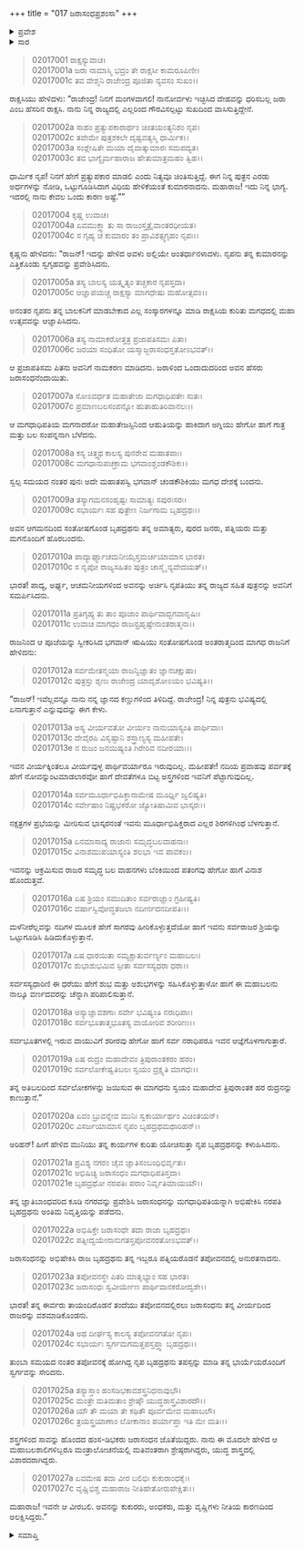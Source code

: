 +++
title = "017 ಜರಾಸಂಧಪ್ರಶಂಸಾ"
+++

<details><summary>ಪ್ರವೇಶ</summary>


।।   ಓಂ ಓಂ ನಮೋ ನಾರಾಯಣಾಯ।।   ಶ್ರೀ ವೇದವ್ಯಾಸಾಯ ನಮಃ ।।

ಶ್ರೀ ಕೃಷ್ಣದ್ವೈಪಾಯನ ವೇದವ್ಯಾಸ ವಿರಚಿತ  

**ಶ್ರೀ ಮಹಾಭಾರತ**

**ಸಭಾ ಪರ್ವ**

**ಮಂತ್ರ ಪರ್ವ**

**ಅಧ್ಯಾಯ 17**

</details>


<details><summary>ಸಾರ</summary>

ಜರಾಸಂಧನ ಜನ್ಮಕಥೆಯು ಮುಂದುವರೆದುದು (1-27).

</details>


> 02017001 ರಾಕ್ಷಸ್ಯುವಾಚ।  
02017001a ಜರಾ ನಾಮಾಸ್ಮಿ ಭದ್ರಂ ತೇ ರಾಕ್ಷಸೀ ಕಾಮರೂಪಿಣೀ।  
02017001c ತವ ವೇಶ್ಮನಿ ರಾಜೇಂದ್ರ ಪೂಜಿತಾ ನ್ಯವಸಂ ಸುಖಂ।।

ರಾಕ್ಷಸಿಯು ಹೇಳಿದಳು: “ರಾಜೇಂದ್ರ! ನಿನಗೆ ಮಂಗಳವಾಗಲಿ! ನಾನೋರ್ವಳು ಇಚ್ಛಿಸಿದ ದೇಹವನ್ನು ಧರಿಸಬಲ್ಲ ಜರಾ ಎಂಬ ಹೆಸರಿನ ರಾಕ್ಷಸಿ. ನಾನು ನಿನ್ನ ರಾಜ್ಯದಲ್ಲಿ ಎಲ್ಲರಿಂದ ಗೌರವಿಸಲ್ಪಟ್ಟು ಸುಖದಿಂದ ವಾಸಿಸುತ್ತಿದ್ದೇನೆ.

> 02017002a ಸಾಹಂ ಪ್ರತ್ಯುಪಕಾರಾರ್ಥಂ ಚಿಂತಯಂತ್ಯನಿಶಂ ನೃಪ।  
02017002c ತವೇಮೇ ಪುತ್ರಶಕಲೇ ದೃಷ್ಟವತ್ಯಸ್ಮಿ ಧಾರ್ಮಿಕ।।  
02017003a ಸಂಶ್ಲೇಷಿತೇ ಮಯಾ ದೈವಾತ್ಕುಮಾರಃ ಸಮಪದ್ಯತ।  
02017003c ತವ ಭಾಗ್ಯೈರ್ಮಹಾರಾಜ ಹೇತುಮಾತ್ರಮಹಂ ತ್ವಿಹ।।

ಧಾರ್ಮಿಕ ನೃಪ! ನಿನಗೆ ಹೇಗೆ ಪ್ರತ್ಯುಪಕಾರ ಮಾಡಲಿ ಎಂದು ನಿತ್ಯವೂ ಚಿಂತಿಸುತ್ತಿದ್ದೆ. ಈಗ ನಿನ್ನ ಪುತ್ರನ ಎರಡು ಅರ್ಧಗಳನ್ನು ನೋಡಿ, ಒಟ್ಟುಗೂಡಿಸಿದಾಗ ವಿಧಿಯ ಹೇಳಿಕೆಯಂತೆ ಕುಮಾರನಾದನು. ಮಹಾರಾಜ! ಇದು ನಿನ್ನ ಭಾಗ್ಯ. ಇದರಲ್ಲಿ ನಾನು ಕೇವಲ ಒಂದು ಕಾರಣ ಅಷ್ಟೆ.””

> 02017004 ಕೃಷ್ಣ ಉವಾಚ।  
02017004a ಏವಮುಕ್ತ್ವಾ ತು ಸಾ ರಾಜಂಸ್ತತ್ರೈವಾಂತರಧೀಯತ।  
02017004c ಸ ಗೃಹ್ಯ ಚ ಕುಮಾರಂ ತಂ ಪ್ರಾವಿಶತ್ಸ್ವಗೃಹಂ ನೃಪಃ।।

ಕೃಷ್ಣನು ಹೇಳಿದನು: “ರಾಜನ್! ಇದನ್ನು ಹೇಳಿದ ಅವಳು ಅಲ್ಲಿಯೇ ಅಂತರ್ಧಾನಳಾದಳು. ನೃಪನು ತನ್ನ ಕುಮಾರನನ್ನು ಎತ್ತಿಕೊಂಡು ಸ್ವಗೃಹವನ್ನು ಪ್ರವೇಶಿಸಿದನು.

> 02017005a ತಸ್ಯ ಬಾಲಸ್ಯ ಯತ್ಕೃತ್ಯಂ ತಚ್ಚಕಾರ ನೃಪಸ್ತದಾ।  
02017005c ಆಜ್ಞಾಪಯಚ್ಚ ರಾಕ್ಷಸ್ಯಾ ಮಾಗಧೇಷು ಮಹೋತ್ಸವಂ।।

ಅನಂತರ ನೃಪನು ತನ್ನ ಬಾಲಕನಿಗೆ ಮಾಡಬೇಕಾದ ಎಲ್ಲ ಸಂಸ್ಕಾರಗಳನ್ನೂ ಮಾಡಿ ರಾಕ್ಷಸಿಯ ಕುರಿತು ಮಗಧದಲ್ಲಿ ಮಹಾ ಉತ್ಸವವನ್ನು ಆಜ್ಞಾಪಿಸಿದನು.

> 02017006a ತಸ್ಯ ನಾಮಾಕರೋತ್ತತ್ರ ಪ್ರಜಾಪತಿಸಮಃ ಪಿತಾ।  
02017006c ಜರಯಾ ಸಂಧಿತೋ ಯಸ್ಮಾಜ್ಜರಾಸಂಧಸ್ತತೋಽಭವತ್।।

ಆ ಪ್ರಜಾಪತಿಸಮ ಪಿತನು ಅವನಿಗೆ ನಾಮಕರಣ ಮಾಡಿದನು. ಜರಾಳಿಂದ ಒಂದಾದುದರಿಂದ ಅವನ ಹೆಸರು ಜರಾಸಂಧನೆಂದಾಯಿತು.

> 02017007a ಸೋಽವರ್ಧತ ಮಹಾತೇಜಾ ಮಗಧಾಧಿಪತೇಃ ಸುತಃ।  
02017007c ಪ್ರಮಾಣಬಲಸಂಪನ್ನೋ ಹುತಾಹುತಿರಿವಾನಲಃ।।

ಆ ಮಗಧಾಧಿಪತಿಯ ಮಗನಾದರೋ ಮಹಾತೇಜಸ್ಸಿನಿಂದ ಆಹುತಿಯನ್ನು ಹಾಕಿದಾಗ ಅಗ್ನಿಯು ಹೇಗೋ ಹಾಗೆ ಗಾತ್ರ ಮತ್ತು ಬಲ ಸಂಪನ್ನನಾಗಿ ಬೆಳೆದನು.

> 02017008a ಕಸ್ಯ ಚಿತ್ತ್ವಥ ಕಾಲಸ್ಯ ಪುನರೇವ ಮಹಾತಪಾಃ।  
02017008c ಮಗಧಾನುಪಚಕ್ರಾಮ ಭಗವಾಂಶ್ಚಂಡಕೌಶಿಕಃ।।

ಸ್ವಲ್ಪ ಸಮಯದ ನಂತರ ಪುನಃ ಅದೇ ಮಹಾತಪಸ್ವಿ ಭಗವಾನ್ ಚಂಡಕೌಶಿಕಿಯು ಮಗಧ ದೇಶಕ್ಕೆ ಬಂದನು.

> 02017009a ತಸ್ಯಾಗಮನಸಂಹೃಷ್ಟಃ ಸಾಮಾತ್ಯಃ ಸಪುರಃಸರಃ।  
02017009c ಸಭಾರ್ಯಃ ಸಹ ಪುತ್ರೇಣ ನಿರ್ಜಗಾಮ ಬೃಹದ್ರಥಃ।।

ಅವನ ಆಗಮನದಿಂದ ಸಂತೋಷಗೊಂಡ ಬೃಹದ್ರಥನು ತನ್ನ ಅಮಾತ್ಯರು, ಪುರದ ಜನರು, ಪತ್ನಿಯರು ಮತ್ತು ಮಗನೊಂದಿಗೆ ಹೊರಬಂದನು.

> 02017010a ಪಾದ್ಯಾರ್ಘ್ಯಾಚಮನೀಯೈಸ್ತಮರ್ಚಯಾಮಾಸ ಭಾರತ।  
02017010c ಸ ನೃಪೋ ರಾಜ್ಯಸಹಿತಂ ಪುತ್ರಂ ಚಾಸ್ಮೈ ನ್ಯವೇದಯತ್।।

ಭಾರತ! ಪಾದ್ಯ, ಅರ್ಘ್ಯ, ಆಚಮನೀಯಗಳಿಂದ ಅವನನ್ನು ಅರ್ಚಿಸಿ ನೃಪತಿಯು ತನ್ನ ರಾಜ್ಯದ ಸಹಿತ ಪುತ್ರನನ್ನು ಅವನಿಗೆ ಸಮರ್ಪಿಸಿದನು.

> 02017011a ಪ್ರತಿಗೃಹ್ಯ ತು ತಾಂ ಪೂಜಾಂ ಪಾರ್ಥಿವಾದ್ಭಗವಾನೃಷಿಃ।  
02017011c ಉವಾಚ ಮಾಗಧಂ ರಾಜನ್ಪ್ರಹೃಷ್ಟೇನಾಂತರಾತ್ಮನಾ।।

ರಾಜನಿಂದ ಆ ಪೂಜೆಯನ್ನು ಸ್ವೀಕರಿಸಿದ ಭಗವಾನ್ ಋಷಿಯು ಸಂತೋಷಗೊಂಡ ಅಂತರಾತ್ಮದಿಂದ ಮಾಗಧ ರಾಜನಿಗೆ ಹೇಳಿದನು:

> 02017012a ಸರ್ವಮೇತನ್ಮಯಾ ರಾಜನ್ವಿಜ್ಞಾತಂ ಜ್ಞಾನಚಕ್ಷುಷಾ।  
02017012c ಪುತ್ರಸ್ತು ಶೃಣು ರಾಜೇಂದ್ರ ಯಾದೃಶೋಽಯಂ ಭವಿಷ್ಯತಿ।।

“ರಾಜನ್! ಇವೆಲ್ಲವನ್ನೂ ನಾನು ನನ್ನ ಜ್ಞಾನದ ಕಣ್ಣುಗಳಿಂದ ತಿಳಿದಿದ್ದೆ. ರಾಜೇಂದ್ರ! ನಿನ್ನ ಪುತ್ರನು ಭವಿಷ್ಯದಲ್ಲಿ ಏನಾಗುತ್ತಾನೆ ಎನ್ನುವುದನ್ನು ಈಗ ಕೇಳು.

> 02017013a ಅಸ್ಯ ವೀರ್ಯವತೋ ವೀರ್ಯಂ ನಾನುಯಾಸ್ಯಂತಿ ಪಾರ್ಥಿವಾಃ।  
02017013c ದೇವೈರಪಿ ವಿಸೃಷ್ಟಾನಿ ಶಸ್ತ್ರಾಣ್ಯಸ್ಯ ಮಹೀಪತೇ।  
02017013e ನ ರುಜಂ ಜನಯಿಷ್ಯಂತಿ ಗಿರೇರಿವ ನದೀರಯಾಃ।।

ಇವನ ವೀರ್ಯಕ್ಕಿಂತಲೂ ವೀರ್ಯವುಳ್ಳ ಪಾರ್ಥಿವರ್ಯಾರೂ ಇರುವುದಿಲ್ಲ. ಮಹೀಪತೇ! ನದಿಯ ಪ್ರವಾಹವು ಪರ್ವತಕ್ಕೆ ಹೇಗೆ ನೋವನ್ನುಂಟಮಾಡಲಾರವೋ ಹಾಗೆ ದೇವತೆಗಳೂ ಬಿಟ್ಟ ಅಸ್ತ್ರಗಳಿಂದ ಇವನಿಗೆ ಪೆಟ್ಟಾಗುವುದಿಲ್ಲ.

> 02017014a ಸರ್ವಮೂರ್ಧಾಭಿಷಿಕ್ತಾನಾಮೇಷ ಮೂರ್ಧ್ನಿ ಜ್ವಲಿಷ್ಯತಿ।  
02017014c ಸರ್ವೇಷಾಂ ನಿಷ್ಪ್ರಭಕರೋ ಜ್ಯೋತಿಷಾಮಿವ ಭಾಸ್ಕರಃ।।

ನಕ್ಷತ್ರಗಳ ಪ್ರಭೆಯನ್ನು ಮೀರಿಸುವ ಭಾಸ್ಕರನಂತೆ ಇವನು ಮೂರ್ಧಾಭಿಷಿಕ್ತರಾದ ಎಲ್ಲರ ಶಿರಗಳಿಗಿಂಥ ಬೆಳಗುತ್ತಾನೆ.

> 02017015a ಏನಮಾಸಾದ್ಯ ರಾಜಾನಃ ಸಮೃದ್ಧಬಲವಾಹನಾಃ।   
02017015c ವಿನಾಶಮುಪಯಾಸ್ಯಂತಿ ಶಲಭಾ ಇವ ಪಾವಕಂ।।

ಇವನನ್ನು ಆಕ್ರಮಿಸುವ ರಾಜರ ಸಮೃದ್ಧ ಬಲ ವಾಹನಗಳು ಬೆಂಕಿಯಿಂದ ಪತಂಗವು ಹೇಗೋ ಹಾಗೆ ವಿನಾಶ ಹೊಂದುತ್ತವೆ.

> 02017016a ಏಷ ಶ್ರಿಯಂ ಸಮುದಿತಾಂ ಸರ್ವರಾಜ್ಞಾಂ ಗ್ರಹೀಷ್ಯತಿ।  
02017016c ವರ್ಷಾಸ್ವಿವೋದ್ಧತಜಲಾ ನದೀರ್ನದನದೀಪತಿಃ।।

ಮಳೆನೀರೆಲ್ಲವನ್ನು ನದಿಗಳ ಮೂಲಕ ಹೇಗೆ ಸಾಗರವು ಹೀರಿಕೊಳ್ಳುತ್ತದೆಯೋ ಹಾಗೆ ಇವನು ಸರ್ವರಾಜರ ಶ್ರಿಯನ್ನು ಒಟ್ಟುಗೂಡಿಸಿ ಹಿಡಿದುಕೊಳ್ಳುತ್ತಾನೆ.

> 02017017a ಏಷ ಧಾರಯಿತಾ ಸಮ್ಯಕ್ಚಾತುರ್ವರ್ಣ್ಯಂ ಮಹಾಬಲಃ।  
02017017c ಶುಭಾಶುಭಮಿವ ಸ್ಫೀತಾ ಸರ್ವಸಸ್ಯಧರಾ ಧರಾ।।

ಸರ್ವಸಸ್ಯಧಾರಿಣಿ ಈ ಧರೆಯು ಹೇಗೆ ಶುಭ ಮತ್ತು ಅಶುಭಗಳನ್ನು ಸಹಿಸಿಕೊಳ್ಳುತ್ತಾಳೋ ಹಾಗೆ ಈ ಮಹಾಬಲನು ನಾಲ್ಕೂ ವರ್ಣದವರನ್ನು ಚೆನ್ನಾಗಿ ಪರಿಪಾಲಿಸುತ್ತಾನೆ.

> 02017018a ಅಸ್ಯಾಜ್ಞಾವಶಗಾಃ ಸರ್ವೇ ಭವಿಷ್ಯಂತಿ ನರಾಧಿಪಾಃ।  
02017018c ಸರ್ವಭೂತಾತ್ಮಭೂತಸ್ಯ ವಾಯೋರಿವ ಶರೀರಿಣಃ।।

ಸರ್ವಭೂತಗಳಲ್ಲಿ ಇರುವ ವಾಯುವಿಗೆ ಶರೀರವು ಹೇಗೋ ಹಾಗೆ ಸರ್ವ ನರಾಧಿಪರೂ ಇವನ ಆಜ್ಞೆಗೊಳಗಾಗುತ್ತಾರೆ.

> 02017019a ಏಷ ರುದ್ರಂ ಮಹಾದೇವಂ ತ್ರಿಪುರಾಂತಕರಂ ಹರಂ।  
02017019c ಸರ್ವಲೋಕೇಷ್ವತಿಬಲಃ ಸ್ವಯಂ ದ್ರಕ್ಷ್ಯತಿ ಮಾಗಧಃ।।

ತನ್ನ ಅತಿಬಲದಿಂದ ಸರ್ವಲೋಕಗಳನ್ನು ಜಯಿಸುವ ಈ ಮಾಗಧನು ಸ್ವಯಂ ಮಹಾದೇವ ತ್ರಿಪುರಾಂತಕ ಹರ ರುದ್ರನನ್ನು ಕಾಣುತ್ತಾನೆ.”

> 02017020a ಏವಂ ಬ್ರುವನ್ನೇವ ಮುನಿಃ ಸ್ವಕಾರ್ಯಾರ್ಥಂ ವಿಚಿಂತಯನ್।  
02017020c ವಿಸರ್ಜಯಾಮಾಸ ನೃಪಂ ಬೃಹದ್ರಥಮಥಾರಿಹನ್।।

ಅರಿಹನ್! ಹೀಗೆ ಹೇಳಿದ ಮುನಿಯು ತನ್ನ ಕಾರ್ಯಗಳ ಕುರಿತು ಯೋಚಿಸುತ್ತಾ ನೃಪ ಬೃಹದ್ರಥನನ್ನು ಕಳುಹಿಸಿದನು.

> 02017021a ಪ್ರವಿಶ್ಯ ನಗರಂ ಚೈವ ಜ್ಞಾತಿಸಂಬಂಧಿಭಿರ್ವೃತಃ।  
02017021c ಅಭಿಷಿಚ್ಯ ಜರಾಸಂಧಂ ಮಗಧಾಧಿಪತಿಸ್ತದಾ।   
02017021e ಬೃಹದ್ರಥೋ ನರಪತಿಃ ಪರಾಂ ನಿರ್ವೃತಿಮಾಯಯೌ।।

ತನ್ನ ಜ್ಞಾತಿಬಾಂಧವರಿದ ಕೂಡಿ ನಗರವನ್ನು ಪ್ರವೇಶಿಸಿ ಜರಾಸಂಧನನ್ನು ಮಗಧಾಧಿಪತಿಯನ್ನಾಗಿ ಅಭಿಷೇಕಿಸಿ ನರಪತಿ ಬೃಹದ್ರಥನು ಅಂತಿಮ ನಿವೃತ್ತಿಯನ್ನು ಪಡೆದನು.

> 02017022a ಅಭಿಷಿಕ್ತೇ ಜರಾಸಂಧೇ ತದಾ ರಾಜಾ ಬೃಹದ್ರಥಃ।  
02017022c ಪತ್ನೀದ್ವಯೇನಾನುಗತಸ್ತಪೋವನರತೋಽಭವತ್।।

ಜರಾಸಂಧನನ್ನು ಅಭಿಷೇಕಿಸಿ ರಾಜ ಬೃಹದ್ರಥನು ತನ್ನ ಇಬ್ಬರೂ ಪತ್ನಿಯರೊಡನೆ ತಪೋವನದಲ್ಲಿ ಅನುರತನಾದನು.

> 02017023a ತಪೋವನಸ್ಥೇ ಪಿತರಿ ಮಾತೃಭ್ಯಾಂ ಸಹ ಭಾರತ।  
02017023c ಜರಾಸಂಧಃ ಸ್ವವೀರ್ಯೇಣ ಪಾರ್ಥಿವಾನಕರೋದ್ವಶೇ।।

ಭಾರತ! ತನ್ನ ಈರ್ವರು ತಾಯಂದಿರೊಡನೆ ತಂದೆಯು ತಪೋವನದಲ್ಲಿರಲು ಜರಾಸಂಧನು ತನ್ನ ವೀರ್ಯದಿಂದ ರಾಜರನ್ನು ವಶಮಾಡಿಕೊಂಡನು.

> 02017024a ಅಥ ದೀರ್ಘಸ್ಯ ಕಾಲಸ್ಯ ತಪೋವನಗತೋ ನೃಪಃ।  
02017024c ಸಭಾರ್ಯಃ ಸ್ವರ್ಗಮಗಮತ್ತಪಸ್ತಪ್ತ್ವಾ ಬೃಹದ್ರಥಃ।।

ತುಂಬಾ ಸಮಯದ ನಂತರ ತಪೋವನಕ್ಕೆ ಹೋಗಿದ್ದ ನೃಪ ಬೃಹದ್ರಥನು ತಪಸ್ಸನ್ನು ಮಾಡಿ ತನ್ನ ಭಾರ್ಯೆಯರೊಂದಿಗೆ ಸ್ವರ್ಗವನ್ನು ಸೇರಿದನು.

> 02017025a ತಸ್ಯಾಸ್ತಾಂ ಹಂಸಡಿಭಕಾವಶಸ್ತ್ರನಿಧನಾವುಭೌ।  
02017025c ಮಂತ್ರೇ ಮತಿಮತಾಂ ಶ್ರೇಷ್ಠೌ ಯುದ್ಧಶಾಸ್ತ್ರವಿಶಾರದೌ।।  
02017026a ಯೌ ತೌ ಮಯಾ ತೇ ಕಥಿತೌ ಪೂರ್ವಮೇವ ಮಹಾಬಲೌ।  
02017026c ತ್ರಯಸ್ತ್ರಯಾಣಾಂ ಲೋಕಾನಾಂ ಪರ್ಯಾಪ್ತಾ ಇತಿ ಮೇ ಮತಿಃ।।

ಶಸ್ತ್ರಗಳಿಂದ ಸಾವನ್ನು ಹೊಂದದ ಹಂಸ-ಡಿಭಕರು ಜರಾಸಂಧನ ಜೊತೆಯಿದ್ದರು. ನಾನು ಈ ಮೊದಲೇ ಹೇಳಿದ ಆ ಮಹಾಬಲಶಾಲಿಗಳಿಬ್ಬರೂ ಮಂತ್ರಾಲೋಚನೆಯಲ್ಲಿ ಮತಿವಂತರಾಗಿ ಶ್ರೇಷ್ಠರಾಗಿದ್ದರು, ಯುದ್ಧ ಶಾಸ್ತ್ರದಲ್ಲಿ ವಿಶಾರದರಾಗಿದ್ದರು.

> 02017027a ಏವಮೇಷ ತದಾ ವೀರ ಬಲಿಭಿಃ ಕುಕುರಾಂಧಕೈಃ।  
02017027c ವೃಷ್ಣಿಭಿಶ್ಚ ಮಹಾರಾಜ ನೀತಿಹೇತೋರುಪೇಕ್ಷಿತಃ।।

ಮಹಾರಾಜ! ಇವನೇ ಆ ವೀರಬಲಿ. ಅವನನ್ನು ಕುಕುರರು, ಅಂಧಕರು, ಮತ್ತು ವೃಷ್ಣಿಗಳು ನೀತಿಯ ಕಾರಣದಿಂದ ಅಲಕ್ಷಿಸಿದ್ದರು.”

<details><summary>ಸಮಾಪ್ತಿ</summary>


ಇತಿ ಶ್ರೀ ಮಹಾಭಾರತೇ ಸಭಾಪರ್ವಣಿ ಮಂತ್ರಪರ್ವಣಿ ಜರಾಸಂಧಪ್ರಶಂಸಾಯಾಂ ಸಪ್ತದಶೋಽಧ್ಯಾಯಃ।।  
ಇದು ಶ್ರೀಮಹಾಭಾರತದಲ್ಲಿ ಸಭಾಪರ್ವದಲ್ಲಿ ಮಂತ್ರಪರ್ವದಲ್ಲಿ ಜರಾಸಂಧಪ್ರಶಂಸೆ ಎನ್ನುವ ಹದಿನೇಳನೆಯ ಅಧ್ಯಾಯವು.
ಇತಿ ಶ್ರೀ ಮಹಾಭಾರತೇ ಸಭಾಪರ್ವಣಿ ಮಂತ್ರಪರ್ವಃ।।  
ಇದು ಶ್ರೀಮಹಾಭಾರತದಲ್ಲಿ ಸಭಾಪರ್ವದಲ್ಲಿ ಮಂತ್ರಪರ್ವವು.
ಇದೂವರೆಗಿನ ಒಟ್ಟು ಮಹಾಪರ್ವಗಳು-1/18, ಉಪಪರ್ವಗಳು-21/100, ಅಧ್ಯಾಯಗಳು-242/1995, ಶ್ಲೋಕಗಳು-7841/73784



</details>
